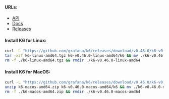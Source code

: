 #### URLs:
- [API](https://k6.io/docs/javascript-api/)
- [Docs](https://k6.io/docs/)
- [Releases](https://github.com/grafana/k6/releases)

#### Install K6 for Linux:
```bash
curl -L "https://github.com/grafana/k6/releases/download/v0.46.0/k6-v0.46.0-linux-amd64.tar.gz" -o k6-linux-amd64.tgz && \
tar -xzf k6-linux-amd64.tgz k6-v0.46.0-linux-amd64/k6 && mv ./k6-v0.46.0-linux-amd64/k6 /usr/local/bin/ && \
rm -f ./k6-linux-amd64.tgz && rmdir ./k6-v0.46.0-linux-amd64
```

#### Install K6 for MacOS:
```bash
curl -L "https://github.com/grafana/k6/releases/download/v0.46.0/k6-v0.46.0-macos-amd64.zip" -o k6-macos-amd64.zip && \
unzip k6-macos-amd64.zip k6-v0.46.0-macos-amd64/k6 && mv ./k6-v0.46.0-macos-amd64/k6 ~/go/bin/ && \
rm -f ./k6-macos-amd64.zip && rmdir ./k6-v0.46.0-macos-amd64
```
